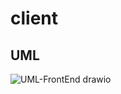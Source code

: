 # client


## UML
![UML-FrontEnd drawio](https://user-images.githubusercontent.com/92248111/146668935-6dd095b0-7195-42f9-8836-b748c4980d85.png)


